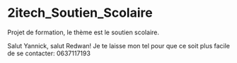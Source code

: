 # 2itech_Soutien_Scolaire
Projet de formation, le thème est le soutien scolaire.

Salut Yannick, salut Redwan!
Je te laisse mon tel pour que ce soit plus facile de se contacter: 0637117193
